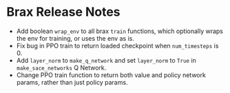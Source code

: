 # Brax Release Notes

* Add boolean `wrap_env` to all brax `train` functions, which optionally wraps the env for training, or uses the env as is.
* Fix bug in PPO train to return loaded checkpoint when `num_timesteps` is 0.
* Add `layer_norm` to `make_q_network` and set `layer_norm` to `True` in `make_sace_networks` Q Network.
* Change PPO train function to return both value and policy network params, rather than just policy params.
